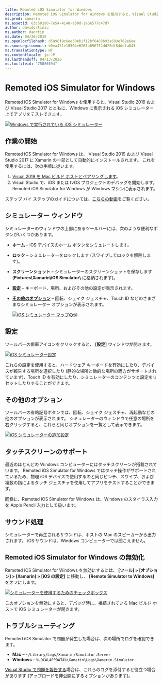 ```yaml
---
title: Remoted iOS Simulator for Windows
description: Remoted iOS Simulator for Windows を使用すると、Visual Studio 2019 とともに、Windows に表示される iOS シミュレーター上でアプリをテストできます。
ms.prod: xamarin
ms.assetid: 63c50190-7e54-4140-a30d-1a0e577c47d7
author: davidortinau
ms.author: daortin
ms.date: 04/26/2019
ms.openlocfilehash: d5898f9c6ee30eb1f12bf6480b93a609e762e6ea
ms.sourcegitcommit: b0ea451e18504e6267b896732dd26df64ddfa843
ms.translationtype: HT
ms.contentlocale: ja-JP
ms.lasthandoff: 04/13/2020
ms.locfileid: "75886594"
---
```

# <a name="remoted-ios-simulator-for-windows"></a>Remoted iOS Simulator for Windows

Remoted iOS Simulator for Windows を使用すると、Visual Studio 2019 および Visual Studio 2017 とともに、Windows に表示される iOS シミュレーター上でアプリをテストできます。

[![Windows で実行されている iOS シミュレーター](images/hero-sml.png "Windows で実行されている iOS シミュレーター")](images/hero.png#lightbox)

## <a name="getting-started"></a>作業の開始

Remoted iOS Simulator for Windows は、 Visual Studio 2019 および Visual Studio 2017 に Xamarin の一部として自動的にインストールされます。 これを使用するには、次の手順に従います。

1. [Visual 2019 を Mac ビルド ホストとペアリングします](~/ios/get-started/installation/windows/connecting-to-mac/index.md)。
2. Visual Studio で、iOS または tvOS プロジェクトのデバッグを開始します。 Remoted iOS Simulator for Windows が Windows マシンに表示されます。

ステップ バイ ステップのガイドについては、[こちらの動画](deploy.md)をご覧ください。

## <a name="simulator-window"></a>シミュレーター ウィンドウ

シミュレーターのウィンドウの上部にあるツールバーには、次のような便利なボタンがいくつかあります。

- **ホーム** – iOS デバイスのホーム ボタンをシミュレートします。
- **ロック** – シミュレーターをロックします (スワイプしてロックを解除します)。
- **スクリーンショット** – シミュレーターのスクリーンショットを保存します (**Pictures\Xamarin\iOS Simulator\\** に格納されます)。
- [**設定**](#settings) – キーボード、場所、およびその他の設定が表示されます。
- [**その他のオプション**](#other-options) – 回転、シェイク ジェスチャ、Touch ID などのさまざまなシミュレーター オプションが表示されます。

    [![iOS シミュレーター マップの例](images/maps-app-sml.png "iOS シミュレーター マップの例")](images/maps-app.png#lightbox)

## <a name="settings"></a>設定

ツールバーの歯車アイコンをクリックすると、 **[設定]** ウィンドウが開きます。

[![iOS シミュレーター設定](images/settings-sml.png "iOS シミュレーター設定")](images/settings.png#lightbox)

これらの設定を使用すると、ハードウェア キーボードを有効にしたり、デバイスが報告する場所を選択したり (静的な場所と動的な場所の両方がサポートされています)、Touch ID を有効にしたり、シミュレーターのコンテンツと設定をリセットしたりすることができます。

## <a name="other-options"></a>その他のオプション

ツールバーの省略記号ボタンでは、回転、シェイク ジェスチャ、再起動などの他のオプションが表示されます。 シミュレーターのウィンドウで任意の場所を右クリックすると、これらと同じオプションを一覧として表示できます。

[![iOS シミュレーターの追加設定](images/more-sml.png "iOS シミュレーターの追加設定")](images/more.png#lightbox)

## <a name="touchscreen-support"></a>タッチスクリーンのサポート

最近のほとんどの Windows コンピューターにはタッチスクリーンが搭載されています。 Remoted iOS Simulator for Windows ではタッチ操作がサポートされているため、物理 iOS デバイスで使用するのと同じピンチ、スワイプ、および複数の指によるタッチ ジェスチャを使用してアプリをテストすることができます。

同様に、Remoted iOS Simulator for Windows は、Windows のスタイラス入力を Apple Pencil 入力として扱います。

## <a name="sound-handling"></a>サウンド処理

シミュレーターで再生されるサウンドは、ホストの Mac のスピーカーから出力されます。
iOS サウンドは、Windows コンピューターでは聞こえません。

## <a name="disabling-the-remoted-ios-simulator-for-windows"></a>Remoted iOS Simulator for Windows の無効化

Remoted iOS Simulator for Windows を無効にするには、 **[ツール] > [オプション] > [Xamarin] > [iOS の設定]** に移動し、 **[Remote Simulator to Windows]** をオフにします。

[![シミュレーターを使用するためのチェックボックス](images/options-sml.png "シミュレーターを使用するためのチェックボックス")](images/options.png#lightbox)

このオプションを無効にすると、デバッグ時に、接続されている Mac ビルド ホストで iOS シミュレーターが開きます。

## <a name="troubleshooting"></a>トラブルシューティング

Remoted iOS Simulator で問題が発生した場合は、次の場所でログを確認できます。

- **Mac** – `~/Library/Logs/Xamarin/Simulator.Server`
- **Windows** – `%LOCALAPPDATA%\Xamarin\Logs\Xamarin.Simulator`

[Visual Studio で問題を報告する](https://docs.microsoft.com/visualstudio/ide/how-to-report-a-problem-with-visual-studio)場合は、これらのログを添付すると役立つ場合があります (アップロードを非公開にするオプションがあります)。
